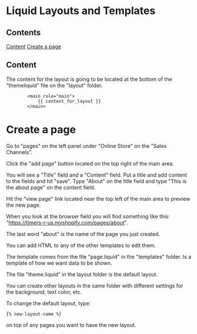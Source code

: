 # Liquid Layouts and Templates

## Contents
[Content](#Content)
[Create a page](#Create-a-page)

## Content
The content for the layout is going to be located at the bottom of the "themeliquid" file on the "layout" folder.

```
        <main role="main">
            {{ content_for_layout }}
        </main>
```

# Create a page

Go to "pages" on the left panel under "Online Store" on the "Sales Channels".  

Click the "add page" button located on the top right of the main area.  

You will see a "Title" field and a "Content" field. Put a title and add content to the fields and hit "save". Type "About" on the title field and type "This is the about page" on the content field.

Hit the "view page" link located near the top left of the main area to preview the new page. 

When you look at the browser field you will find something like this: "https://timers-r-us.myshopify.com/pages/about".  

The last word "about" is the name of the page you just created.  

You can add HTML to any of the other templates to edit them. 

The template comes from the file "page.liquid" in the "templates" folder. Is a template of how we want data to be shown.  

The file "theme.liquid" in the layout folder is the default layout. 

You can create other layouts in the same folder with different settings for the background, text color, etc. 

To change the default layout, type:
```
{% new-layout-name %}
```
on top of any pages you want to have the new layout.  







